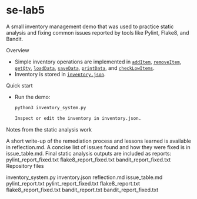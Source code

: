 # se-lab5

A small inventory management demo that was used to practice static analysis and fixing common issues reported by tools like Pylint, Flake8, and Bandit.

Overview
- Simple inventory operations are implemented in [`addItem`](inventory_system.py), [`removeItem`](inventory_system.py), [`getQty`](inventory_system.py), [`loadData`](inventory_system.py), [`saveData`](inventory_system.py), [`printData`](inventory_system.py), and [`checkLowItems`](inventory_system.py).
- Inventory is stored in [`inventory.json`](inventory.json).

Quick start
- Run the demo:
  ```sh
  python3 inventory_system.py

  Inspect or edit the inventory in inventory.json.
Notes from the static analysis work

A short write-up of the remediation process and lessons learned is available in reflection.md.
A concise list of issues found and how they were fixed is in issue_table.md.
Final static analysis outputs are included as reports:
pylint_report_fixed.txt
flake8_report_fixed.txt
bandit_report_fixed.txt
Repository files

inventory_system.py
inventory.json
reflection.md
issue_table.md
pylint_report.txt
pylint_report_fixed.txt
flake8_report.txt
flake8_report_fixed.txt
bandit_report.txt
bandit_report_fixed.txt